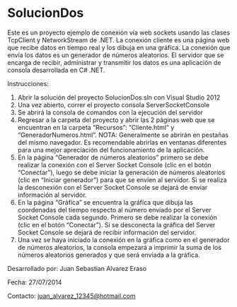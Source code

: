 SolucionDos
===========

Este es un proyecto ejemplo de conexión vía web sockets usando las clases TcpClient y NetworkStream de .NET. La conexión cliente es una página web que recibe datos en tiempo real y los dibuja en una gráfica. La conexión que envía los datos es un generador de números aleatorios. El servidor que se encarga de recibir, administrar y transmitir los datos es una aplicación de consola desarrollada en C# .NET.

Instrucciones:

1. Abrir la solución del proyecto SolucionDos.sln con Visual Studio 2012
2. Una vez abierto, correr el proyecto consola ServerSocketConsole
3. Se abrirá la consola de comandos con la ejecución del servidor
4. Regresar a la carpeta del proyecto y abrir las 2 páginas web que se encuentran en la carpeta “Recursos”: “Cliente.html” y “GeneradorNumeros.html”. NOTA: Generalmente se abrirán en pestañas del mismo navegador. Es recomendable abrirlas en ventanas diferentes para una mejor apreciación del funcionamiento de la aplicación.
5. En la página “Generador de números aleatorios” primero se debe realizar la conexión con el Server Socket Console (clic en el botón “Conectar”), luego se debe iniciar la generación de números aleatorios (clic en “Iniciar generador”) para que se envíen al servidor. Si se realiza la desconexión con el Server Socket Console se dejará de enviar información al servidor.
6. En la página “Gráfica” se encuentra la gráfica que dibuja las coordenadas del tiempo respecto al número enviado por el Server Socket Console cada segundo. Primero se debe realizar la conexión (clic en el botón “Conectar”). Si se desconecta la gráfica del Server Socket Console se dejará de recibir información del servidor.
7. Una vez se haya iniciado la conexión en la gráfica como en el generador de números aleatorios, la consola empezará a imprimir la suma de los números aleatorios generados y que será enviada a la gráfica.

Desarrollado por: Juan Sebastian Alvarez Eraso

Fecha: 27/07/2014

Contacto: juan_alvarez_12345@hotmail.com
